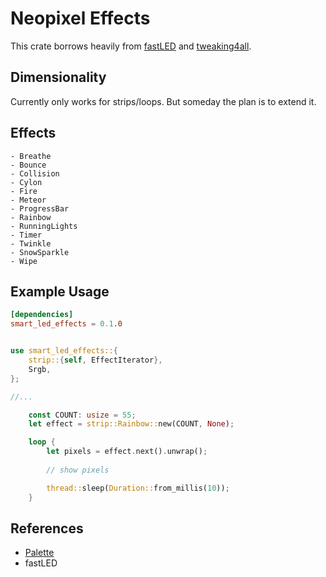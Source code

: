 # Neopixel Effects

This crate borrows heavily from [fastLED](https://github.com/FastLED/FastLED) and [tweaking4all](https://www.tweaking4all.com/hardware/arduino/adruino-led-strip-effects/).

## Dimensionality

Currently only works for strips/loops. But someday the plan is to extend it.

## Effects

    - Breathe
    - Bounce
    - Collision
    - Cylon
    - Fire
    - Meteor
    - ProgressBar
    - Rainbow
    - RunningLights
    - Timer
    - Twinkle
    - SnowSparkle
    - Wipe

## Example Usage

```toml
[dependencies]
smart_led_effects = 0.1.0

```

```rust

use smart_led_effects::{
    strip::{self, EffectIterator},
    Srgb,
};

//...

    const COUNT: usize = 55;
    let effect = strip::Rainbow::new(COUNT, None);

    loop {
        let pixels = effect.next().unwrap();
    
        // show pixels

        thread::sleep(Duration::from_millis(10));
    }


```

## References

 - [Palette](https://crates.io/crates/palette)
 - fastLED



